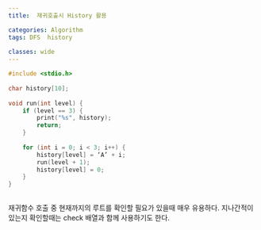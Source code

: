 ```yaml
---
title:  재귀호출시 History 활용

categories: Algorithm 
tags: DFS  history
 
classes: wide
---
```


  
```cpp  
#include <stdio.h>  
  
char history[10];  
  
void run(int level) {  
	if (level == 3) {  
		print("%s", history);  
		return;  
	}  
  
	for (int i = 0; i < 3; i++) {  
		history[level] = ‘A’ + i;  
		run(level + 1);  
		history[level] = 0;  
	}  
}  
  
```  
  
재귀함수 호출 중 현재까지의 루트를 확인할 필요가 있을때 매우 유용하다. 지나간적이 있는지 확인할때는 check 배열과 함께 사용하기도 한다.  
